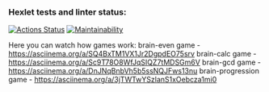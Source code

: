 ### Hexlet tests and linter status:
[![Actions Status](https://github.com/gonpaul/frontend-project-80/actions/workflows/hexlet-check.yml/badge.svg)](https://github.com/gonpaul/frontend-project-80/actions)
[![Maintainability](https://api.codeclimate.com/v1/badges/7deea9d793410d676c7a/maintainability)](https://codeclimate.com/github/gonpaul/frontend-project-80/maintainability)
  
Here you can watch how games work: 
brain-even game - https://asciinema.org/a/SQ4BxTM1VX1Jr2DgpdEO75srv
brain-calc game - https://asciinema.org/a/Sc9T78O8WfJqSIQZ7tMDSGm6V 
brain-gcd game - https://asciinema.org/a/DnJNqBnbVh5b5ssNQJFws13nu
brain-progression game - https://asciinema.org/a/3jTWTwYSzlanS1xOebcza1mi0 